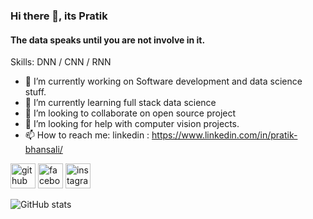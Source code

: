 ### Hi there 👋, its Pratik
#### The data speaks until you are not involve in it.



Skills:   DNN / CNN / RNN

- 🔭 I’m currently working on Software development and data science stuff. 
- 🌱 I’m currently learning full stack data science 
- 👯 I’m looking to collaborate on open source project 
- 🤔 I’m looking for help with computer vision projects. 
- 📫 How to reach me: linkedin : https://www.linkedin.com/in/pratik-bhansali/ 


[<img src='https://cdn.jsdelivr.net/npm/simple-icons@3.0.1/icons/github.svg' alt='github' height='40'>](https://github.com/empratik)  [<img src='https://cdn.jsdelivr.net/npm/simple-icons@3.0.1/icons/facebook.svg' alt='facebook' height='40'>](https://www.facebook.com/emPratik)  [<img src='https://cdn.jsdelivr.net/npm/simple-icons@3.0.1/icons/instagram.svg' alt='instagram' height='40'>](https://www.instagram.com/em_pratik/)  

![GitHub stats](https://github-readme-stats.vercel.app/api?username=empratik&show_icons=true)  

